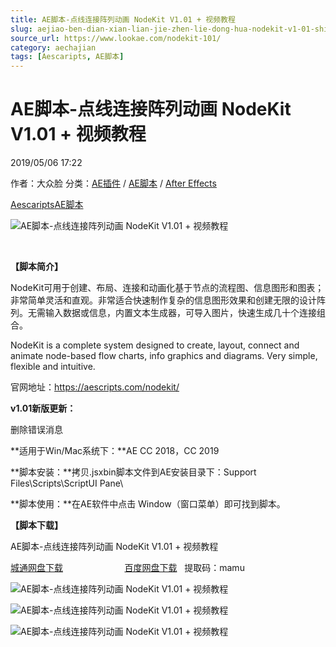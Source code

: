 ```yaml
---
title: AE脚本-点线连接阵列动画 NodeKit V1.01 + 视频教程
slug: aejiao-ben-dian-xian-lian-jie-zhen-lie-dong-hua-nodekit-v1-01-shi-pin-jiao-cheng
source_url: https://www.lookae.com/nodekit-101/
category: aechajian
tags: [Aescaripts, AE脚本]
---
```

# AE脚本-点线连接阵列动画 NodeKit V1.01 + 视频教程

2019/05/06 17:22

作者：大众脸
分类：[AE插件](https://www.lookae.com/after-effects/aechajian/) / [AE脚本](https://www.lookae.com/after-effects/aescripts/) / [After Effects](https://www.lookae.com/after-effects/)

[Aescaripts](https://www.lookae.com/tag/aescaripts/)[AE脚本](https://www.lookae.com/tag/ae%e8%84%9a%e6%9c%ac/)

![AE脚本-点线连接阵列动画 NodeKit V1.01 + 视频教程](https://www.lookae.com/wp-content/uploads/2019/05/NodeKit.jpg "AE脚本-点线连接阵列动画 NodeKit V1.01 + 视频教程-LookAE.com")

﻿

**【脚本简介】**

NodeKit可用于创建、布局、连接和动画化基于节点的流程图、信息图形和图表；非常简单灵活和直观。非常适合快速制作复杂的信息图形效果和创建无限的设计阵列。无需输入数据或信息，内置文本生成器，可导入图片，快速生成几十个连接组合。

NodeKit is a complete system designed to create, layout, connect and animate node-based flow charts, info graphics and diagrams. Very simple, flexible and intuitive.

官网地址：https://aescripts.com/nodekit/

**v1.01新版更新：**

删除错误消息

**适用于Win/Mac系统下：**AE CC 2018，CC 2019

**脚本安装：**拷贝.jsxbin脚本文件到AE安装目录下：Support Files\Scripts\ScriptUI Pane\

**脚本使用：**在AE软件中点击 Window（窗口菜单）即可找到脚本。

**【脚本下载】**

AE脚本-点线连接阵列动画 NodeKit V1.01 + 视频教程

[城通网盘下载](https://lookae.ctfile.com/fs/680462-372780791)                         [百度网盘下载](https://pan.baidu.com/s/1a11t3w32P_7PohvRjnZhSw)   提取码：mamu

![AE脚本-点线连接阵列动画 NodeKit V1.01 + 视频教程](https://aescripts.com/media/catalog/product/n/k/nk_sample_2_2.gif "AE脚本-点线连接阵列动画 NodeKit V1.01 + 视频教程-LookAE.com")

![AE脚本-点线连接阵列动画 NodeKit V1.01 + 视频教程](https://aescripts.com/media/catalog/product/n/k/nk_sample_1_1.gif "AE脚本-点线连接阵列动画 NodeKit V1.01 + 视频教程-LookAE.com")

![AE脚本-点线连接阵列动画 NodeKit V1.01 + 视频教程](https://aescripts.com/media/catalog/product/n/k/nk_sample_3_1.gif "AE脚本-点线连接阵列动画 NodeKit V1.01 + 视频教程-LookAE.com")
